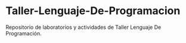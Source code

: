 # Taller-Lenguaje-De-Programacion
Repositorio de laboratorios y actividades de Taller Lenguaje De Programación.
